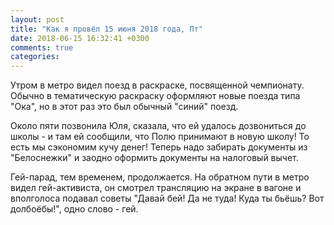 ```yaml
---
layout: post
title: "Как я провёл 15 июня 2018 года, Пт"
date: 2018-06-15 16:32:41 +0300
comments: true
categories: 
---
```


Утром в метро видел поезд в раскраске, посвященной чемпионату. Обычно в тематическую раскраску оформляют новые поезда типа "Ока", но в этот раз это был обычный "синий" поезд.


Около пяти позвонила Юля, сказала, что ей удалось дозвониться до школы - и там ей сообщили, что Полю принимают в новую школу! То есть мы сэкономим кучу денег! Теперь надо забирать документы из "Белоснежки" и заодно оформить документы на налоговый вычет.



Гей-парад, тем временем, продолжается. На обратном пути в метро видел гей-активиста, он смотрел трансляцию на экране в вагоне и вполголоса подавал советы "Давай бей! Да не туда! Куда ты бьёшь? Вот долбоёбы!", одно слово - гей.
